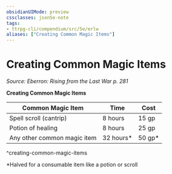```yaml
---
obsidianUIMode: preview
cssclasses: json5e-note
tags:
- ttrpg-cli/compendium/src/5e/erlw
aliases: ["Creating Common Magic Items"]
---
```

# Creating Common Magic Items
*Source: Eberron: Rising from the Last War p. 281* 

**Creating Common Magic Items**

| Common Magic Item | Time | Cost |
|-------------------|------|------|
| Spell scroll (cantrip) | 8 hours | 15 gp |
| Potion of healing | 8 hours | 25 gp |
| Any other common magic item | 32 hours* | 50 gp* |
^creating-common-magic-items

*Halved for a consumable item like a potion or scroll